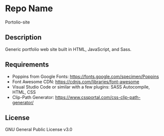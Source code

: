 Repo Name
=========
Portolio-site

Description
---------------
Generic portfolio web site built in HTML, JavaScript, and Sass. 

Requirements
--------------
* Poppins from Google Fonts: https://fonts.google.com/specimen/Poppins
* Font Awesome CDN: https://cdnjs.com/libraries/font-awesome
* Visual Studio Code or similar with a few plugins: SASS Autocompile, HTML, CSS
* Clip-Path Generator: https://www.cssportal.com/css-clip-path-generator/

License
-------
GNU General Public License v3.0

